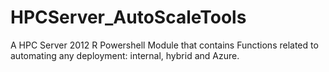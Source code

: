 # HPCServer_AutoScaleTools
A HPC Server 2012 R Powershell Module that contains Functions related to automating any deployment: internal, hybrid and Azure.
